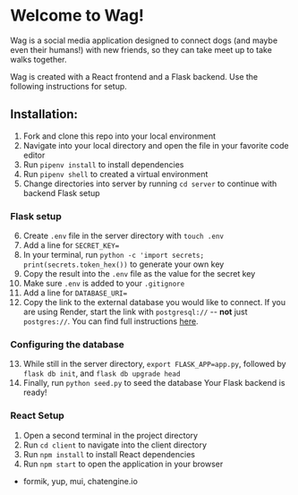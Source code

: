 # Welcome to Wag!

Wag is a social media application designed to connect dogs (and maybe even their humans!) with new friends, so they can take meet up to take walks together. 

Wag is created with a React frontend and a Flask backend. Use the following instructions for setup.

## Installation:

1.  Fork and clone this repo into your local environment
2.  Navigate into your local directory and open the file in your favorite code editor
3.  Run `pipenv install` to install dependencies
4. Run `pipenv shell` to created a virtual environment
5. Change directories into server by running `cd server` to continue with backend Flask setup

### Flask setup
6. Create `.env` file in the server directory with `touch .env`
7. Add a line for `SECRET_KEY=`
8. In your terminal, run `python -c 'import secrets; print(secrets.token_hex())` to generate your own key
9. Copy the result into the `.env` file as the value for the secret key
10. Make sure `.env` is added to your `.gitignore`
11. Add a line for `DATABASE_URI=`
12. Copy the link to the external database you would like to connect. If you are using Render, start the link with `postgresql://` -- **not** just `postgres://`. You can find full instructions [here](https://render.com/docs/databases#connecting-from-outside-render).

### Configuring the database 
13. While still in the server directory, `export FLASK_APP=app.py`, followed by `flask db init`, and `flask db upgrade head`
14. Finally, run `python seed.py` to seed the database
Your Flask backend is ready!

### React Setup

1. Open a second terminal in the project directory
2. Run `cd client` to navigate into the client directory
3. Run `npm install` to install React dependencies
4. Run `npm start` to open the application in your browser





- formik, yup, mui, chatengine.io


